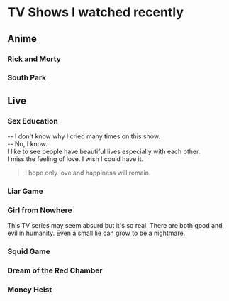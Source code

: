 # TV Shows I watched recently

## Anime

### Rick and Morty

### South Park

## Live

### Sex Education 

-- I don't know why I cried many times on this show.  
-- No, I know.  
I like to see people have beautiful lives especially with each other.  
I miss the feeling of love. I wish I could have it.

> I hope only love and happiness will remain.

### Liar Game 

### Girl from Nowhere

This TV series may seem absurd but it's so real. There are both good and evil in humanity. Even a small lie can grow to be a nightmare.

### Squid Game

### Dream of the Red Chamber

### Money Heist

